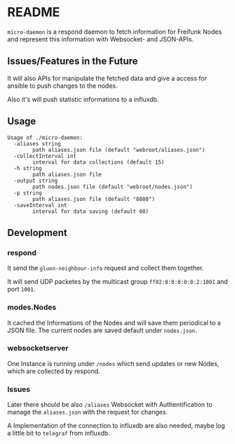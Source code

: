 # README
`micro-daemon` is a respond daemon to fetch information for Freifunk Nodes
and represent this information with Websocket- and JSON-APIs.

## Issues/Features in the Future
It will also APIs for manipulate the fetched data
 and give a access for ansible to push changes to the nodes.

Also it's will push statistic informations to a influxdb.

## Usage
```
Usage of ./micro-daemon:
  -aliases string
    	path aliases.json file (default "webroot/aliases.json")
  -collectInterval int
    	interval for data collections (default 15)
  -h string
    	path aliases.json file
  -output string
    	path nodes.json file (default "webroot/nodes.json")
  -p string
    	path aliases.json file (default "8080")
  -saveInterval int
    	interval for data saving (default 60)
```
## Development
### respond
It send the `gluon-neighbour-info` request and collect them together.

It will send UDP packetes by the multicast group `ff02:0:0:0:0:0:2:1001` and port `1001`.

### modes.Nodes
It cached the Informations of the Nodes and will save them periodical to a JSON file.
The current nodes are saved default under `nodes.json`.


### websocketserver
One Instance is running under `/nodes` which send updates or new Nodes,
 which are collected by respond.

### Issues
Later there should be also `/aliases` Websocket with Authentification to manage the `aliases.json` with the request for changes.

A Implementation of the connection to influxdb are also needed, maybe log a little bit to `telegraf` from influxdb.

